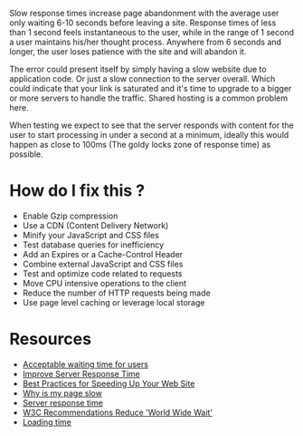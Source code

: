 Slow response times increase page abandonment with the average user only waiting 6-10 seconds before leaving a site. Response times of less than 1 second feels instantaneous to the user, while in the range of 1 second a user maintains his/her thought process. Anywhere from 6 seconds and longer, the user loses patience with the site and will abandon it.

The error could present itself by simply having a slow website due to application code. Or just a slow connection to the server overall. Which could indicate that your link is saturated and it's time to upgrade to a bigger or more servers to handle the traffic. Shared hosting is a common problem here.

When testing we expect to see that the server responds with content for the user to start processing in under a second at a minimum, ideally this would happen as close to 100ms (The goldy locks zone of response time) as possible.

# How do I fix this ?

* Enable Gzip compression
* Use a CDN (Content Delivery Network)
* Minify your JavaScript and CSS files
* Test database queries for inefficiency
* Add an Expires or a Cache-Control Header
* Combine external JavaScript and CSS files
* Test and optimize code related to requests
* Move CPU intensive operations to the client
* Reduce the number of HTTP requests being made
* Use page level caching or leverage local storage

# Resources

* [Acceptable waiting time for users](http://ux.stackexchange.com/questions/58163/acceptable-waiting-time-for-users-in-time-sensitive-actions)
* [Improve Server Response Time](https://developers.google.com/speed/docs/insights/Server)
* [Best Practices for Speeding Up Your Web Site](https://developer.yahoo.com/performance/rules.html)
* [Why is my page slow](https://gtmetrix.com/why-is-my-page-slow.html)
* [Server response time](https://varvy.com/pagespeed/improve-server-response.html)
* [W3C Recommendations Reduce 'World Wide Wait'](https://www.w3.org/Protocols/NL-PerfNote.html)
* [Loading time](https://blog.kissmetrics.com/loading-time/?wide=1)
